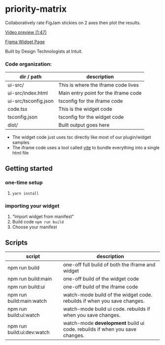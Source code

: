 # priority-matrix

Collaboratively rate FigJam stickies on 2 axes then plot the results.  
  
[Video preview (1:47)](https://github.com/brettlyne/priority-matrix/raw/main/Priority_Matrix_demo_10-21-2021.mp4) 
  
[Figma Widget Page](https://www.figma.com/community/widget/1024916888280193111) 

<!-- [Priority Matrix in Figma widget gallery](https://www.figma.com/community/widget/1024916888280193111) -->

Built by Design Technologists at Intuit.

### Code organization:

| dir / path           | description                          |
| -------------------- | ------------------------------------ |
| ui-src/              | This is where the iframe code lives  |
| ui-src/index.html    | Main entry point for the iframe code |
| ui-src/tsconfig.json | tsconfig for the iframe code         |
| code.tsx             | This is the widget code              |
| tsconfig.json        | tsconfig for the widget code         |
| dist/                | Built output goes here               |

- The widget code just uses tsc directly like most of our plugin/widget samples
- The iframe code uses a tool called [vite](https://vitejs.dev/) to bundle everything into a single html file

## Getting started

### one-time setup
1. `yarn install`

### importing your widget
1. "Import widget from manifest"
2. Build code `npm run build`
3. Choose your manifest


## Scripts

| script                     | description                                                                  |
| -------------------------- | ---------------------------------------------------------------------------- |
| npm run build              | one-off full build of both the iframe and widget                             |
| npm run build:main         | one-off build of the widget code                                             |
| npm run build:ui           | one-off build of the iframe code                                             |
| npm run build:main:watch   | watch-mode build of the widget code. rebuilds if when you save changes.      |
| npm run build:ui:watch     | watch-mode build ui code. rebuilds if when you save changes.                 |
| npm run build:ui:dev:watch | watch-mode **development** build ui code. rebuilds if when you save changes. |
